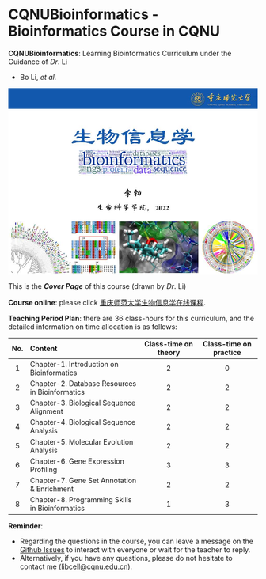 # CQNUBioinformatics - Bioinformatics Course in CQNU

**CQNUBioinformatics**: Learning Bioinformatics Curriculum under the Guidance of *Dr*. Li

- Bo Li, *et al.*

<img src = "images/course-logo.jpg" width = "800" align = "middle"> 

This is the ***Cover Page*** of this course (drawn by *Dr*. Li)

**Course online**: please click [重庆师范大学生物信息学在线课程](http://www.ciblab.net/bioinformatics/). 

**Teaching Period Plan**: there are 36 class-hours for this curriculum, and the detailed information on time allocation is as follows: 

| No. | Content | Class-time on theory | Class-time on practice |
| :----: | :---- | :----: | :----: |
| 1 | Chapter-1. Introduction on Bioinformatics | 2 | 0 |
| 2 | Chapter-2. Database Resources in Bioinformatics | 2 | 2 |
| 3 | Chapter-3. Biological Sequence Alignment | 2 | 2 |
| 4 | Chapter-4. Biological Sequence Analysis | 2 | 2 |
| 5 | Chapter-5. Molecular Evolution Analysis | 2 | 2 |
| 6 | Chapter-6. Gene Expression Profiling | 3 | 3 |
| 7 | Chapter-7. Gene Set Annotation & Enrichment | 2 | 2 |
| 8 | Chapter-8. Programming Skills in Bioinformatics | 1 | 3 |

**Reminder**: 
- Regarding the questions in the course, you can leave a message on the [Github Issues](https://github.com/libcell/CQNUBioinformatics/issues) to interact with everyone or wait for the teacher to reply. 
- Alternatively, if you have any questions, please do not hesitate to contact me (libcell@cqnu.edu.cn).
